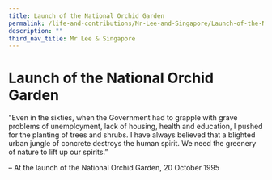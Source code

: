 ```yaml
---
title: Launch of the National Orchid Garden
permalink: /life-and-contributions/Mr-Lee-and-Singapore/Launch-of-the-National-Orchid-Garden
description: ""
third_nav_title: Mr Lee & Singapore
---
```

# Launch of the National Orchid Garden #

"Even in the sixties, when the Government had to grapple with grave problems of unemployment, lack of housing, health and education, I pushed for the planting of trees and shrubs. I have always believed that a blighted urban jungle of concrete destroys the human spirit. We need the greenery of nature to lift up our spirits.” 

– At the launch of the National Orchid Garden, 20 October 1995